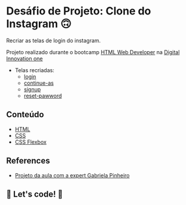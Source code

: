 # Desáfio de Projeto: Clone do Instagram 🙃

Recriar as telas de login do instagram.

Projeto realizado durante o bootcamp [HTML Web Developer](developer) na [Digital Innovation one](https://web.dio.me)

- Telas recriadas:
  - [login](index.html)
  - [continue-as](continue-as.html)
  - [signup](signup.html)
  - [reset-pawword](reset-password.html)

## Conteúdo

- [HTML](https://www.w3schools.com/html)
- [CSS](https://www.w3schools.com/css)
- [CSS Flexbox](https://www.w3schools.com/css/css3_flexbox.asp)

## References

- [Projeto da aula com a expert Gabriela Pinheiro](https://github.com/SpruceGabriela/instagram-dio)

## 🚀 Let's code! 🚀
